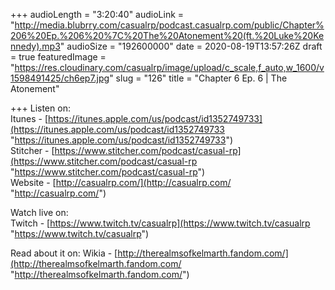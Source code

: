 +++
audioLength = "3:20:40"
audioLink = "http://media.blubrry.com/casualrp/podcast.casualrp.com/public/Chapter%206%20Ep.%206%20%7C%20The%20Atonement%20(ft.%20Luke%20Kennedy).mp3"
audioSize = "192600000"
date = 2020-08-19T13:57:26Z
draft = true
featuredImage = "https://res.cloudinary.com/casualrp/image/upload/c_scale,f_auto,w_1600/v1598491425/ch6ep7.jpg"
slug = "126"
title = "Chapter 6 Ep. 6 | The Atonement"

+++
Listen on:   
 Itunes - [https://itunes.apple.com/us/podcast/id1352749733](https://itunes.apple.com/us/podcast/id1352749733 "https://itunes.apple.com/us/podcast/id1352749733")   
 Stitcher - [https://www.stitcher.com/podcast/casual-rp](https://www.stitcher.com/podcast/casual-rp "https://www.stitcher.com/podcast/casual-rp")   
 Website - [http://casualrp.com/](http://casualrp.com/ "http://casualrp.com/")

Watch live on:   
 Twitch - [https://www.twitch.tv/casualrp](https://www.twitch.tv/casualrp "https://www.twitch.tv/casualrp")

Read about it on: Wikia - [http://therealmsofkelmarth.fandom.com/](http://therealmsofkelmarth.fandom.com/ "http://therealmsofkelmarth.fandom.com/")